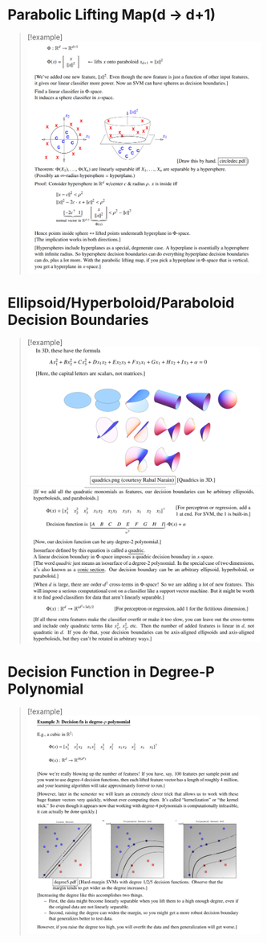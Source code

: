 # Parabolic Lifting Map(d -> d+1)
> [!example]
> ![](Features_Hilbert_Space.assets/image-20240314222939373.png)


# Ellipsoid/Hyperboloid/Paraboloid Decision Boundaries 
> [!example]
> ![](Features_Hilbert_Space.assets/image-20240328115451794.png)![](Features_Hilbert_Space.assets/image-20240328115459795.png)



# Decision Function in Degree-P Polynomial
> [!example]
> ![](Features_Hilbert_Space.assets/image-20240328115804779.png)


